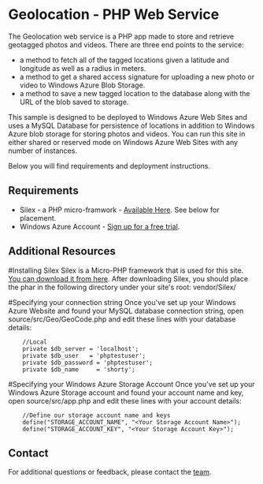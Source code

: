# Geolocation - PHP Web Service
The Geolocation web service is a PHP app made to store and retrieve geotagged photos and videos.  There are three end points to the service:
* a method to fetch all of the tagged locations given a latitude and longitude as well as a radius in meters.
* a method to get a shared access signature for uploading a new photo or video to Windows Azure Blob Storage.
* a method to save a new tagged location to the database along with the URL of the blob saved to storage.

This sample is designed to be deployed to Windows Azure Web Sites and uses a MySQL Database for persistence of locations in addition to Windows Azure blob storage for storing photos and videos. You can run this site in either shared or reserved mode on Windows Azure Web Sites with any number of instances.

Below you will find requirements and deployment instructions.

## Requirements
* Silex - a PHP micro-framwork - [Available Here](http://silex.sensiolabs.org/).  See below for placement.
* Windows Azure Account - [Sign up for a free trial](https://www.windowsazure.com/en-us/pricing/free-trial/).

## Additional Resources


#Installing Silex
Silex is a Micro-PHP framework that is used for this site.  [You can download it from here](http://silex.sensiolabs.org/).
After downloading Silex, you should place the phar in the following directory under your site's root:
vendor/Silex/

#Specifying your connection string
Once you've set up your Windows Azure Website and found your MySQL database connection string, open source/src/Geo/GeoCode.php and edit these lines with your database details:

		//Local
		private $db_server = 'localhost';
		private $db_user   = 'phptestuser';
		private $db_password = 'phptestuser';
		private $db_name     = 'shorty';

#Specifying your Windows Azure Storage Account
Once you've set up your Windows Azure Storage account and found your account name and key, open source/src/app.php and edit these lines with your account details:

		//Define our storage account name and keys
		define("STORAGE_ACCOUNT_NAME", "<Your Storage Account Name>");
		define("STORAGE_ACCOUNT_KEY", "<Your Storage Account Key>");

## Contact

For additional questions or feedback, please contact the [team](mailto:chrisner@microsoft.com).